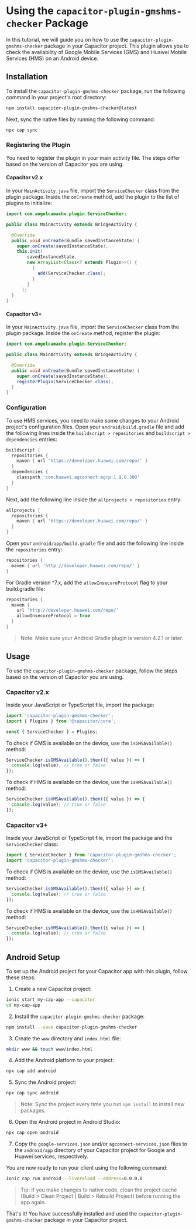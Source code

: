 # Using the `capacitor-plugin-gmshms-checker` Package

In this tutorial, we will guide you on how to use the `capacitor-plugin-gmshms-checker` package in your Capacitor project. This plugin allows you to check the availability of Google Mobile Services (GMS) and Huawei Mobile Services (HMS) on an Android device.

## Installation

To install the `capacitor-plugin-gmshms-checker` package, run the following command in your project's root directory:

```bash
npm install capacitor-plugin-gmshms-checker@latest
```

Next, sync the native files by running the following command:

```bash
npx cap sync
```

### Registering the Plugin

You need to register the plugin in your main activity file. The steps differ based on the version of Capacitor you are using.

#### Capacitor v2.x

In your `MainActivity.java` file, import the `ServiceChecker` class from the plugin package. Inside the `onCreate` method, add the plugin to the list of plugins to initialize:

```java
import com.angelcamacho.plugin.ServiceChecker;

public class MainActivity extends BridgeActivity {

  @Override
  public void onCreate(Bundle savedInstanceState) {
    super.onCreate(savedInstanceState);
    this.init(
        savedInstanceState,
        new ArrayList<Class<? extends Plugin>>() {
          {
            add(ServiceChecker.class);
          }
        }
      );
  }
}
```

#### Capacitor v3+

In your `MainActivity.java` file, import the `ServiceChecker` class from the plugin package. Inside the `onCreate` method, register the plugin:

```java
import com.angelcamacho.plugin.ServiceChecker;

public class MainActivity extends BridgeActivity {

  @Override
  public void onCreate(Bundle savedInstanceState) {
    super.onCreate(savedInstanceState);
    registerPlugin(ServiceChecker.class);
  }
}
```

### Configuration

To use HMS services, you need to make some changes to your Android project's configuration files. Open your `android/build.gradle` file and add the following lines inside the `buildscript > repositories` and `buildscript > dependencies` entries:

```gradle
buildscript {
  repositories {
    maven { url 'https://developer.huawei.com/repo/' }
  }
  dependencies {
    classpath 'com.huawei.agconnect:agcp:1.9.0.300'
  }
}
```

Next, add the following line inside the `allprojects > repositories` entry:

```gradle
allprojects {
  repositories {
    maven { url 'https://developer.huawei.com/repo/' }
  }
}
```

Open your `android/app/build.gradle` file and add the following line inside the `repositories` entry:

```gradle
repositories {
  maven { url 'http://developer.huawei.com/repo/' }
}
```

For Gradle version ^7.x, add the `allowInsecureProtocol` flag to your build.gradle file:

```gradle
repositories {
  maven {
    url 'http://developer.huawei.com/repo/'
    allowInsecureProtocol = true
  }
}
```

> Note: Make sure your Android Gradle plugin is version 4.2.1 or later.

## Usage

To use the `capacitor-plugin-gmshms-checker` package, follow the steps based on the version of Capacitor you are using.

### Capacitor v2.x

Inside your JavaScript or TypeScript file, import the package:

```typescript
import 'capacitor-plugin-gmshms-checker';
import { Plugins } from '@capacitor/core';

const { ServiceChecker } = Plugins;
```

To check if GMS is available on the device, use the `isGMSAvailable()` method:

```typescript
ServiceChecker.isGMSAvailable().then(({ value }) => {
  console.log(value); // true or false
});
```

To check if HMS is available on the device, use the `isHMSAvailable()` method:

```typescript
ServiceChecker.isHMSAvailable().then(({ value }) => {
  console.log(value); // true or false
});
```

### Capacitor v3+

Inside your JavaScript or TypeScript file, import the package and the `ServiceChecker` class:

```typescript
import { ServiceChecker } from 'capacitor-plugin-gmshms-checker';
import 'capacitor-plugin-gmshms-checker';
```

To check if GMS is available on the device, use the `isGMSAvailable()` method:

```typescript
ServiceChecker.isGMSAvailable().then(({ value }) => {
  console.log(value); // true or false
});
```

To check if HMS is available on the device, use the `isHMSAvailable()` method:

```typescript
ServiceChecker.isHMSAvailable().then(({ value }) => {
  console.log(value); // true or false
});
```

## Android Setup

To set up the Android project for your Capacitor app with this plugin, follow these steps:

1. Create a new Capacitor project:

```bash
ionic start my-cap-app --capacitor
cd my-cap-app
```

2. Install the `capacitor-plugin-gmshms-checker` package:

```bash
npm install --save capacitor-plugin-gmshms-checker
```

3. Create the `www` directory and `index.html` file:

```bash
mkdir www && touch www/index.html
```

4. Add the Android platform to your project:

```bash
npx cap add android
```

5. Sync the Android project:

```bash
npx cap sync android
```

> Note: Sync the project every time you run `npm install` to install new packages.

6. Open the Android project in Android Studio:

```bash
npx cap open android
```

7. Copy the `google-services.json` and/or `agconnect-services.json` files to the `android/app` directory of your Capacitor project for Google and Huawei services, respectively.

You are now ready to run your client using the following command:

```bash
ionic cap run android --livereload --address=0.0.0.0
```

> Tip: If you make changes to native code, clean the project cache (Build > Clean Project | Build > Rebuild Project) before running the app again.

That's it! You have successfully installed and used the `capacitor-plugin-gmshms-checker` package in your Capacitor project.